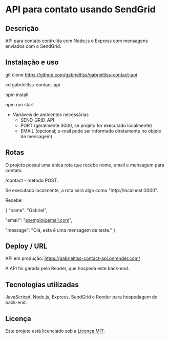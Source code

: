 # API para contato usando SendGrid

## Descrição

API para contato contruída com Node.js e Express com mensagens enviados com o SendGrid.

## Instalação e uso

git clone https://github.com/gabrieltlss/gabrieltlss-contact-api

cd gabrieltlss-contact-api

npm install

npm run start

- Variáveis de ambientes necessárias
    - SEND_GRID_API
    - PORT (geralmente 3000, se projeto for executado localmente)
    - EMAIL (opcional; e-mail pode ser informado diretamente no objeto de mensagem)

## Rotas

O projeto possui uma única rota que recebe nome, email e mensagem para contato.

/contact - método POST. 

Se executado localmente, a rota será algo como "http://localhost:3000".

Recebe:

{
  "name": "Gabriel",

  "email": "exemplo@email.com",

  "message": "Olá, esta é uma mensagem de teste."
}

## Deploy / URL

API em produção: https://gabrieltlss-contact-api.onrender.com/

A API foi gerada pelo Render, que hospeda este back-end.

## Tecnologias utilizadas

JavaScricpt, Node.js, Express, SendGrid e Render para hospedagem do back-end.

## Licença

Este projeto está licenciado sob a [Licença MIT](./LICENSE).